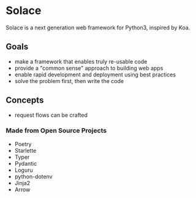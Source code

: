 # Solace

Solace is a next generation web framework for Python3, inspired by Koa.

## Goals

- make a framework that enables truly re-usable code
- provide a "common sense" approach to building web apps
- enable rapid development and deployment using best practices
- solve the problem first, then write the code

## Concepts

- request flows can be crafted

### Made from Open Source Projects

- Poetry
- Starlette
- Typer
- Pydantic
- Loguru
- python-dotenv
- Jinja2
- Arrow
